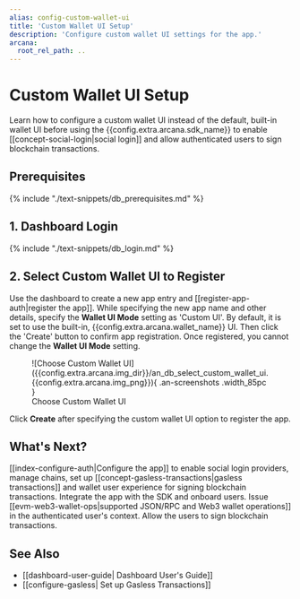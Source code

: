 ```yaml
---
alias: config-custom-wallet-ui
title: 'Custom Wallet UI Setup'
description: 'Configure custom wallet UI settings for the app.'
arcana:
  root_rel_path: ..
---
```


# Custom Wallet UI Setup

Learn how to configure a custom wallet UI instead of the default, built-in wallet UI before using the {{config.extra.arcana.sdk_name}} to enable [[concept-social-login|social login]] and allow authenticated users to sign blockchain transactions.

## Prerequisites

{% include "./text-snippets/db_prerequisites.md" %}

## 1. Dashboard Login

{% include "./text-snippets/db_login.md" %}

## 2. Select Custom Wallet UI to Register

Use the dashboard to create a new app entry and [[register-app-auth|register the app]]. While specifying the new app name and other details, specify the  **Wallet UI Mode** setting as 'Custom UI'. By default, it is set to use the built-in, {{config.extra.arcana.wallet_name}} UI. Then click the 'Create' button to confirm app registration. Once registered, you cannot change the  **Wallet UI Mode** setting.

<figure markdown="span">
  ![Choose Custom Wallet UI]({{config.extra.arcana.img_dir}}/an_db_select_custom_wallet_ui.{{config.extra.arcana.img_png}}){ .an-screenshots .width_85pc }
  <figcaption>Choose Custom Wallet UI</figcaption>
</figure>

Click **Create** after specifying the custom wallet UI option to register the app. 

## What's Next?

[[index-configure-auth|Configure the app]] to enable social login providers, manage chains, set up [[concept-gasless-transactions|gasless transactions]] and wallet user experience for signing blockchain transactions. Integrate the app with the SDK and onboard users. Issue [[evm-web3-wallet-ops|supported JSON/RPC and Web3 wallet operations]] in the authenticated user's context. Allow the users to sign blockchain transactions.

## See Also

* [[dashboard-user-guide| Dashboard User's Guide]]
* [[configure-gasless| Set up Gasless Transactions]]